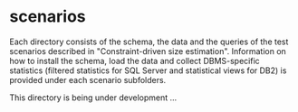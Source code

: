 # scenarios
Each directory consists of the schema, the data and the queries of the test scenarios described in "Constraint-driven size estimation". Information on how to install the schema, load the data and collect DBMS-specific statistics (filtered statistics for SQL Server and statistical views for DB2) is provided under each scenario subfolders.  

This directory is being under development ...
